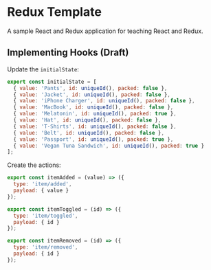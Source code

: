# Redux Template

A sample React and Redux application for teaching React and Redux.

## Implementing Hooks (Draft)

Update the `initialState`:

```js
export const initialState = [
  { value: 'Pants', id: uniqueId(), packed: false },
  { value: 'Jacket', id: uniqueId(), packed: false },
  { value: 'iPhone Charger', id: uniqueId(), packed: false },
  { value: 'MacBook', id: uniqueId(), packed: false },
  { value: 'Melatonin', id: uniqueId(), packed: true },
  { value: 'Hat', id: uniqueId(), packed: false },
  { value: 'T-Shirts', id: uniqueId(), packed: false },
  { value: 'Belt', id: uniqueId(), packed: false },
  { value: 'Passport', id: uniqueId(), packed: true },
  { value: 'Vegan Tuna Sandwich', id: uniqueId(), packed: true }
];
```

Create the actions:

```js
export const itemAdded = (value) => ({
  type: 'item/added',
  payload: { value }
});

export const itemToggled = (id) => ({
  type: 'item/toggled',
  payload: { id }
});

export const itemRemoved = (id) => ({
  type: 'item/removed',
  payload: { id }
});
```
